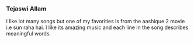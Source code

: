 ### Tejaswi Allam
I like lot many songs but one of my favorities is from the aashique 2 movie i.e sun raha hai. I like its amazing music and each line in the song describes meaningful words.

